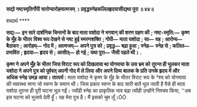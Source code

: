 **सद्यो नष्टस्मृतिर्गोपी सारोप्यारोहमात्मजम् ।** **प्रवृद्धस्नेहकलिलहृदयासीद्यथा पुरा ॥ ४४॥** 

शब्दार्थ **** 

**सद्य:—** **इन सारे दार्शनिक चिन्तनों के बाद माता यशोदा ने भगवान् की शरण ग्रहण की** **; नष्ट-स्मृति:—** **कृष्ण के मुँह के भीतर** **विश्व रूप देखने से नष्ट हुई स्मरणशक्ति** **; गोपी—** **माता यशोदा** **; सा—** **वह** **; आरोप्य—** **बैठाकर** **; आरोहम्—** **गोद में** **; आत्मजम्—** **अपने पुत्र को** **; प्रवृद्ध—** **बढ़ा हुआ** **; स्नेह—** **स्नेह से** **; कलिल—** **प्रभावित** **; हृदया—** **हृदय से** **; आसीत्—** **हो गई** **; यथा पुरा—** **जैसी** **पहले थी।** **.** 

**कृष्ण ने अपने मुँह के भीतर जिस विराट रूप को दिखलाया था योगमाया के उस भ्रम को** **तुरन्त ही भूलकर माता यशोदा ने अपने पुत्र को पूर्ववत् अपनी गोद में ले लिया और अपने दिव्य** **बालक के प्रति उनके हृदय में और अधिक स्नेह उमड़ आया।** **तात्पर्य :** माता यशोदा ने कृष्ण के मुँह के भीतर विराट रूप के ²श्य को योगमाया की व्यवस्था माना जो स्वप्न के समान थी। जिस प्रकार स्वप्न के बाद सारी बातें भूल जाती हैं वैसे ही माता यशोदा तुरन्त ही पूरी घटना भूल गईं। ज्योंही स्नेह का प्राकृतिक भाव बढ़ा त्योंही उन्होंने निश्चय किया, ''अब इस घटना को भुलाये देती हूँ। यह मेरा पुत्र है। मैं इसको चुम लूँ।ÓÓ  